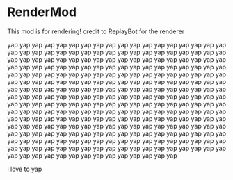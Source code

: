# RenderMod

This mod is for rendering!
credit to ReplayBot for the renderer





yap yap yap yap yap yap yap yap yap yap yap yap yap yap yap yap yap yap yap yap yap yap yap yap yap yap yap yap yap yap yap yap yap yap yap yap yap yap yap yap yap yap yap yap yap yap yap yap yap yap yap yap yap yap yap yap yap yap yap yap yap yap yap yap yap yap yap yap yap yap yap yap yap yap yap yap yap yap yap yap yap yap yap yap yap yap yap yap yap yap yap yap yap yap yap yap yap yap yap yap yap yap yap yap yap yap yap yap yap yap yap yap yap yap yap yap yap yap yap yap yap yap yap yap yap yap yap yap yap yap yap yap yap yap yap yap yap yap yap yap yap yap yap yap yap yap yap yap yap yap yap yap yap yap yap yap yap yap yap yap yap yap yap yap yap yap yap yap yap yap yap yap yap yap yap yap yap yap yap yap yap yap yap yap yap yap yap yap yap yap yap yap yap yap yap yap yap yap yap yap yap yap yap yap yap yap yap yap yap yap yap yap yap yap yap yap yap yap yap yap yap yap yap yap yap yap yap yap yap yap yap yap yap yap yap yap yap yap yap yap yap yap yap yap yap yap yap yap yap yap yap yap yap yap yap yap yap yap yap yap yap yap yap yap yap yap yap yap yap yap yap yap yap yap yap yap yap yap yap yap yap yap yap yap

i love to yap